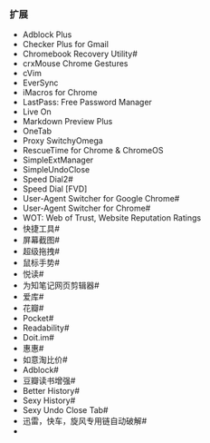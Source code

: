 ### 扩展
* Adblock Plus
* Checker Plus for Gmail
* Chromebook Recovery Utility#
* crxMouse Chrome Gestures
* cVim
* EverSync
* iMacros for Chrome
* LastPass: Free Password Manager
* Live On
* Markdown Preview Plus
* OneTab
* Proxy SwitchyOmega
* RescueTime for Chrome & ChromeOS
* SimpleExtManager
* SimpleUndoClose
* Speed Dial2#
* Speed Dial [FVD]
* User-Agent Switcher for Google Chrome#
* User-Agent Switcher for Chrome#
* WOT: Web of Trust, Website Reputation Ratings
* 快捷工具#
* 屏幕截图#
* 超级拖拽#
* 鼠标手势#
* 悦读#
* 为知笔记网页剪辑器#
* 爱库#
* 花瓣#
* Pocket#
* Readability#
* Doit.im#
* 惠惠#
* 如意淘比价#
* Adblock#
* 豆瓣读书增强#
* Better History#
* Sexy History#
* Sexy Undo Close Tab#
* 迅雷，快车，旋风专用链自动破解#
* ​
